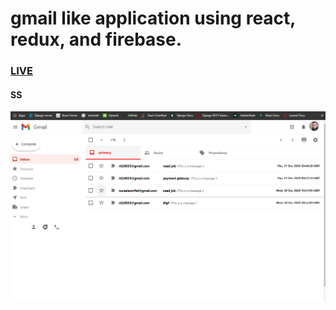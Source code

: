 # gmail like application using react, redux, and firebase.

###  [LIVE](https://clone-eea3c.web.app/)



#### SS

![](Capture123.PNG)
